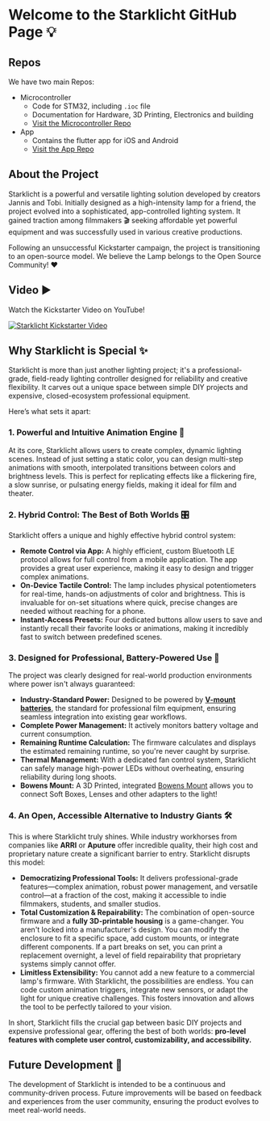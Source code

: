 # Welcome to the Starklicht GitHub Page 💡

## Repos

We have two main Repos:

- Microcontroller
  - Code for STM32, including `.ioc` file
  - Documentation for Hardware, 3D Printing, Electronics and building
  - [Visit the Microcontroller Repo](https://www.github.com/starklicht/starklicht-stm32)
- App
  - Contains the flutter app for iOS and Android
  - [Visit the App Repo](https://www.github.com/starklicht/starklicht-app)


## About the Project

Starklicht is a powerful and versatile lighting solution developed by creators Jannis and Tobi. Initially designed as a high-intensity lamp for a friend, the project evolved into a sophisticated, app-controlled lighting system. It gained traction among filmmakers 🎬 seeking affordable yet powerful equipment and was successfully used in various creative productions.

Following an unsuccessful Kickstarter campaign, the project is transitioning to an open-source model. We believe the Lamp belongs to the Open Source Community! ❤️

## Video ▶️

Watch the Kickstarter Video on YouTube!

[![Starklicht Kickstarter Video](https://img.youtube.com/vi/G1x2UZiIcEk/0.jpg)](https://www.youtube.com/watch?v=G1x2UZiIcEk)

## Why Starklicht is Special ✨

Starklicht is more than just another lighting project; it's a professional-grade, field-ready lighting controller designed for reliability and creative flexibility. It carves out a unique space between simple DIY projects and expensive, closed-ecosystem professional equipment.

Here’s what sets it apart:

### 1. Powerful and Intuitive Animation Engine 🎨
At its core, Starklicht allows users to create complex, dynamic lighting scenes. Instead of just setting a static color, you can design multi-step animations with smooth, interpolated transitions between colors and brightness levels. This is perfect for replicating effects like a flickering fire, a slow sunrise, or pulsating energy fields, making it ideal for film and theater.

### 2. Hybrid Control: The Best of Both Worlds 🎛️
Starklicht offers a unique and highly effective hybrid control system:
*   **Remote Control via App:** A highly efficient, custom Bluetooth LE protocol allows for full control from a mobile application. The app provides a great user experience, making it easy to design and trigger complex animations.
*   **On-Device Tactile Control:** The lamp includes physical potentiometers for real-time, hands-on adjustments of color and brightness. This is invaluable for on-set situations where quick, precise changes are needed without reaching for a phone.
*   **Instant-Access Presets:** Four dedicated buttons allow users to save and instantly recall their favorite looks or animations, making it incredibly fast to switch between predefined scenes.

### 3. Designed for Professional, Battery-Powered Use 🔋
The project was clearly designed for real-world production environments where power isn't always guaranteed:
*   **Industry-Standard Power:** Designed to be powered by **[V-mount batteries](https://youtu.be/zwAgzI9GIvo?si=fchEp6K2CtWoB1aQ)**, the standard for professional film equipment, ensuring seamless integration into existing gear workflows.
*   **Complete Power Management:** It actively monitors battery voltage and current consumption.
*   **Remaining Runtime Calculation:** The firmware calculates and displays the estimated remaining runtime, so you're never caught by surprise.
*   **Thermal Management:** With a dedicated fan control system, Starklicht can safely manage high-power LEDs without overheating, ensuring reliability during long shoots.
*   **Bowens Mount:** A 3D Printed, integrated [Bowens Mount](https://youtu.be/xdcqoKLByec?si=OuRkl3FwU5621zWE) allows you to connect Soft Boxes, Lenses and other adapters to the light! 

### 4. An Open, Accessible Alternative to Industry Giants 🛠️
This is where Starklicht truly shines. While industry workhorses from companies like **ARRI** or **Aputure** offer incredible quality, their high cost and proprietary nature create a significant barrier to entry. Starklicht disrupts this model:
*   **Democratizing Professional Tools:** It delivers professional-grade features—complex animation, robust power management, and versatile control—at a fraction of the cost, making it accessible to indie filmmakers, students, and smaller studios.
*   **Total Customization & Repairability:** The combination of open-source firmware and a **fully 3D-printable housing** is a game-changer. You aren't locked into a manufacturer's design. You can modify the enclosure to fit a specific space, add custom mounts, or integrate different components. If a part breaks on set, you can print a replacement overnight, a level of field repairability that proprietary systems simply cannot offer.
*   **Limitless Extensibility:** You cannot add a new feature to a commercial lamp's firmware. With Starklicht, the possibilities are endless. You can code custom animation triggers, integrate new sensors, or adapt the light for unique creative challenges. This fosters innovation and allows the tool to be perfectly tailored to your vision.

In short, Starklicht fills the crucial gap between basic DIY projects and expensive professional gear, offering the best of both worlds: **pro-level features with complete user control, customizability, and accessibility.**

## Future Development 🚀

The development of Starklicht is intended to be a continuous and community-driven process. Future improvements will be based on feedback and experiences from the user community, ensuring the product evolves to meet real-world needs.
